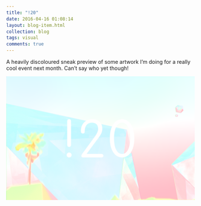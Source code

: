 ```yaml
---
title: "!20"
date: 2016-04-16 01:08:14
layout: blog-item.html
collection: blog
tags: visual
comments: true
---
```


A heavily discoloured sneak preview of some artwork I’m doing for a really cool event next month. Can’t say who yet though!

<img src="/static/blog/20.png">